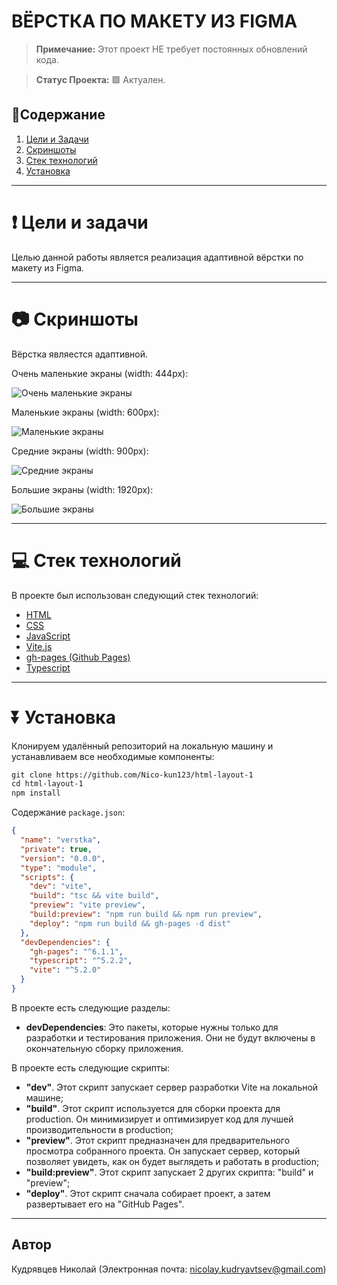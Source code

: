 # ВЁРСТКА ПО МАКЕТУ ИЗ FIGMA

> **Примечание:** Этот проект НЕ требует постоянных обновлений кода.

> **Статус Проекта:**
> 🟩 Актуален.

## 📑Содержание

1. [Цели и Задачи](#-цели-и-задачи)
2. [Скриншоты](#-скриншоты)
3. [Стек технологий](#-стек-технологий)
4. [Установка](#-установка)

---

# ❗ Цели и задачи

Целью данной работы является реализация адаптивной вёрстки по макету из Figma.

---

# 📷 Скриншоты

Вёрстка являестся адаптивной.

Очень маленькие экраны (width: 444px):

![Очень маленькие экраны](https://github.com/Nico-kun123/html-layout-1/assets/77405288/48f201f4-99b6-4c9d-a015-3b508e61ac9f)

Маленькие экраны (width: 600px):

![Маленькие экраны](https://github.com/Nico-kun123/html-layout-1/assets/77405288/ece7e85b-a1e8-49b1-8743-6c9ac7144226)

Средние экраны (width: 900px):

![Средние экраны](https://github.com/Nico-kun123/html-layout-1/assets/77405288/412a5ab3-594d-42a4-9190-60925e7d8ff3)

Большие экраны (width: 1920px):

![Большие экраны](https://github.com/Nico-kun123/html-layout-1/assets/77405288/624f30f8-5a5a-49b7-8c4a-a30af5f83a74)

---

# 💻 Стек технологий

В проекте был использован следующий стек технологий:

- [HTML](https://developer.mozilla.org/ru/docs/Learn/HTML/Introduction_to_HTML)
- [CSS](https://developer.mozilla.org/en-US/docs/Web/CSS)
- [JavaScript](https://developer.mozilla.org/en-US/docs/Web/JavaScript)
- [Vite.js](https://vitejs.dev)
- [gh-pages (Github Pages)](https://docs.github.com/en/pages/getting-started-with-github-pages/creating-a-github-pages-site)
- [Typescript](https://www.typescriptlang.org)

---

# ⏬ Установка

Клонируем удалённый репозиторий на локальную машину и устанавливаем все необходимые компоненты:

```markdown
git clone https://github.com/Nico-kun123/html-layout-1
cd html-layout-1
npm install
```

Содержание <code>package.json</code>:

```json
{
  "name": "verstka",
  "private": true,
  "version": "0.0.0",
  "type": "module",
  "scripts": {
    "dev": "vite",
    "build": "tsc && vite build",
    "preview": "vite preview",
    "build:preview": "npm run build && npm run preview",
    "deploy": "npm run build && gh-pages -d dist"
  },
  "devDependencies": {
    "gh-pages": "^6.1.1",
    "typescript": "^5.2.2",
    "vite": "^5.2.0"
  }
}
```

В проекте есть следующие разделы:

- **devDependencies**: Это пакеты, которые нужны только для разработки и тестирования приложения. Они не будут включены в окончательную сборку приложения.

В проекте есть следующие скрипты:

- **"dev"**. Этот скрипт запускает сервер разработки Vite на локальной машине;
- **"build"**. Этот скрипт используется для сборки проекта для production. Он минимизирует и оптимизирует код для лучшей производительности в production;
- **"preview"**. Этот скрипт предназначен для предварительного просмотра собранного проекта. Он запускает сервер, который позволяет увидеть, как он будет выглядеть и работать в production;
- **"build:preview"**. Этот скрипт запускает 2 других скрипта: "build" и "preview";
- **"deploy"**. Этот скрипт сначала собирает проект, а затем развертывает его на "GitHub Pages".

---

## Автор

Кудрявцев Николай (Электронная почта: nicolay.kudryavtsev@gmail.com)
